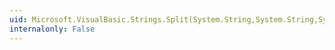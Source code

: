 ```yaml
---
uid: Microsoft.VisualBasic.Strings.Split(System.String,System.String,System.Int32,Microsoft.VisualBasic.CompareMethod)
internalonly: False
---
```

